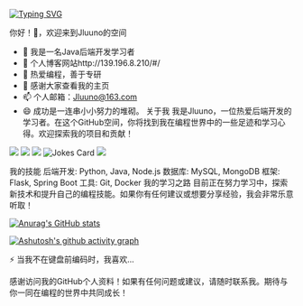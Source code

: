 <a href="https://git.io/typing-svg"><img src="https://readme-typing-svg.demolab.com?font=Fira+Code&pause=1000&color=F76C6C&random=false&width=435&lines=%E5%B0%8F%E7%BD%97%E5%90%8C%E5%AD%A6%E7%A5%9D%E6%82%A8%E4%BB%8A%E5%A4%A9%E6%84%89%E5%BF%AB!" alt="Typing SVG" /></a>

你好！👋，欢迎来到Jluuno的空间
- 🔭 我是一名Java后端开发学习者
- 🌱 个人博客网站http://139.196.8.210/#/
- 👯 热爱编程，善于专研
- 🤔 感谢大家查看我的主页
- 📫 个人邮箱：Jluuno@163.com
- 😄 成功是一连串小小努力的堆砌。
关于我
我是Jluuno，一位热爱后端开发的学习者。在这个GitHub空间，你将找到我在编程世界中的一些足迹和学习心得。欢迎探索我的项目和贡献！
<span >
	<img  src="https://img.shields.io/badge/-HTML5-E34F26?style=flat-square&logo=html5&logoColor=white" />
	<img  src="https://img.shields.io/badge/-CSS3-1572B6?style=flat-square&logo=css3" />
	<img  src="https://img.shields.io/badge/-JavaScript-oringe?style=flat-square&logo=javascript" />
</span>
<img src="https://readme-jokes.vercel.app/api?hideBorder&bgColor=%23121212" alt="Jokes Card" />
<img src="https://quotes-github-readme.vercel.app/api?type=horizontal&theme=dark" />



我的技能
后端开发: Python, Java, Node.js
数据库: MySQL, MongoDB
框架: Flask, Spring Boot
工具: Git, Docker
我的学习之路
目前正在努力学习中，探索新技术和提升自己的编程技能。如果你有任何建议或想要分享经验，我会非常乐意听取！

[![Anurag's GitHub stats](https://github-readme-stats.vercel.app/api?username=Jluuno&theme=radical)](https://github.com/anuraghazra/github-readme-stats)

[![Ashutosh's github activity graph](https://github-readme-activity-graph.vercel.app/graph?username=Jluuno&theme=dracula)](https://github.com/ashutosh00710/github-readme-activity-graph)



⚡ 当我不在键盘前编码时，我喜欢...

感谢访问我的GitHub个人资料！如果有任何问题或建议，请随时联系我。期待与你一同在编程的世界中共同成长！
